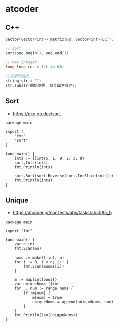 # atcoder

## C++

```c++
vector<vector<int>> matrix(RR, vector<int>(CC));

// sort
sort(seq.begin(), seq.end())

// max integer
long long res = 1LL << 60;

//文字列抽出
string str = "";
str.substr(開始位置, 取り出す長さ);
```

## Sort

- https://pkg.go.dev/sort

```golang
package main

import (
	"fmt"
	"sort"
)

func main() {
	ints := []int{5, 1, 9, 2, 3, 8}
	sort.Ints(ints)
	fmt.Println(ints)

	sort.Sort(sort.Reverse(sort.IntSlice(ints)))
	fmt.Println(ints)
}
```

## Unique

- https://atcoder.jp/contests/abs/tasks/abc085_b

```golang
package main

import "fmt"

func main() {
	var n int
	fmt.Scan(&n)

	nums := make([]int, n)
	for i := 0; i < n; i++ {
		fmt.Scan(&nums[i])
	}

	m := map[int]bool{}
	var uniqueNums []int
	for _, num := range nums {
		if !m[num] {
			m[num] = true
			uniqueNums = append(uniqueNums, num)
		}
	}
	fmt.Println(len(uniqueNums))
}
```
